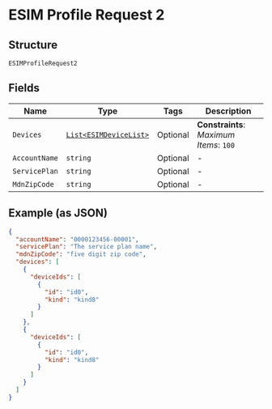 
# ESIM Profile Request 2

## Structure

`ESIMProfileRequest2`

## Fields

| Name | Type | Tags | Description |
|  --- | --- | --- | --- |
| `Devices` | [`List<ESIMDeviceList>`](../../doc/models/esim-device-list.md) | Optional | **Constraints**: *Maximum Items*: `100` |
| `AccountName` | `string` | Optional | - |
| `ServicePlan` | `string` | Optional | - |
| `MdnZipCode` | `string` | Optional | - |

## Example (as JSON)

```json
{
  "accountName": "0000123456-00001",
  "servicePlan": "The service plan name",
  "mdnZipCode": "five digit zip code",
  "devices": [
    {
      "deviceIds": [
        {
          "id": "id0",
          "kind": "kind8"
        }
      ]
    },
    {
      "deviceIds": [
        {
          "id": "id0",
          "kind": "kind8"
        }
      ]
    }
  ]
}
```

